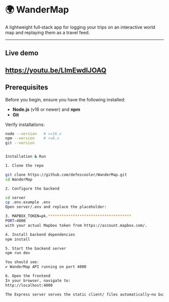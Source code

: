 # 🌍 WanderMap

A lightweight full‑stack app for logging your trips on an interactive world map and replaying them as a travel feed.

---

## Live demo

https://youtu.be/LlmEwdIJOAQ
---

## Prerequisites

Before you begin, ensure you have the following installed:

- **Node.js** (v16 or newer) and **npm**  
- **Git**

Verify installations:

```bash
node --version   # >=16.x
npm --version    # >=8.x
git --version


Installation & Run

1. Clone the repo

git clone https://github.com/defescooler/WanderMap.git
cd WanderMap

2. Configure the backend

cd server
cp .env.example .env
Open server/.env and replace the placeholder:

3. MAPBOX_TOKEN=pk.*************************************
PORT=4000
with your actual Mapbox token from https://account.mapbox.com/.

4. Install backend dependencies
npm install

5. Start the backend server
npm run dev

You should see:
✔ WanderMap API running on port 4000

6. Open the frontend
In your browser, navigate to:
http://localhost:4000

The Express server serves the static client/ files automatically—no build step needed.
